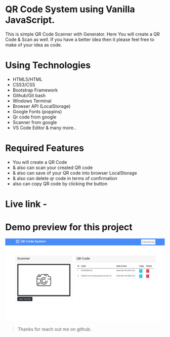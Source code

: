 # QR Code System using Vanilla JavaScript.

This is simple QR Code Scanner with Generator. Here You will create a QR Code & Scan as well. If you have a better idea then it please feel free to make of your idea as code.

# Using Technologies
- HTML5/HTML
- CSS3/CSS
- Bootstrap Framework
- Github/Git bash
- Windows Terminal
- Browser API (LocalStorage)
- Google Fonts (poppins)
- Qr code from google
- Scanner from google
- VS Code Editor
& many more..

# Required Features
- You will create a QR Code
- & also can scan your created QR code
- & also can save of your QR code into browser LocalStorage
- & also can delete qr code in terms of confirmation
- also can copy QR code by clicking the button


# Live link - 
# Demo preview for this project
![imageScreenshot](./preview.png)

> Thanks for reach out me on github.